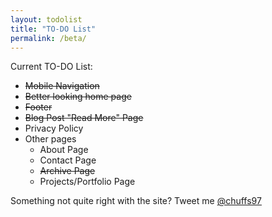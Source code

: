 ```yaml
---
layout: todolist
title: "TO-DO List"
permalink: /beta/
---
```


Current TO-DO List:

- ~~Mobile Navigation~~
- ~~Better looking home page~~
- ~~Footer~~
- ~~Blog Post "Read More" Page~~
- Privacy Policy
- Other pages
  - About Page
  - Contact Page
  - ~~Archive Page~~
  - Projects/Portfolio Page


Something not quite right with the site? Tweet me [@chuffs97](https://twitter.com/chuffs97 "My Twitter")
